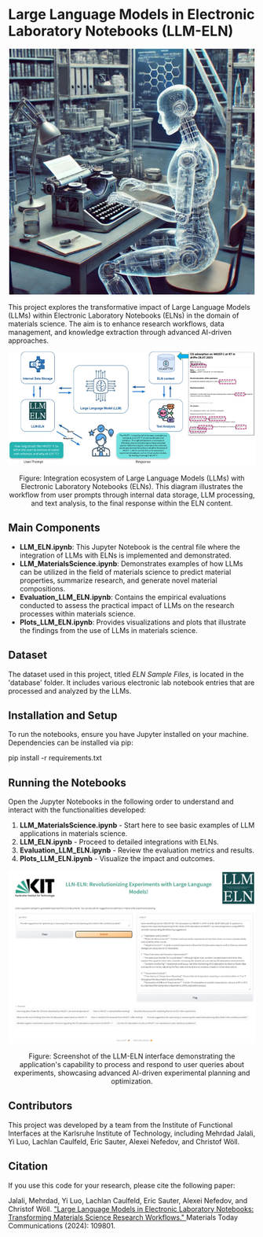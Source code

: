 # Large Language Models in Electronic Laboratory Notebooks (LLM-ELN)
<p align="center">
    <img src="NLP2.jpg" alt="NLP1" width="500" height="500">
</p>


This project explores the transformative impact of Large Language Models (LLMs) within Electronic Laboratory Notebooks (ELNs) in the domain of materials science. The aim is to enhance research workflows, data management, and knowledge extraction through advanced AI-driven approaches.

<div style="text-align: center;">
    <img src="Ecosystem.jpg" alt="LLM-ELN Integration Ecosystem" width="800">
    <p>Figure: Integration ecosystem of Large Language Models (LLMs) with Electronic Laboratory Notebooks (ELNs). This diagram illustrates the workflow from user prompts through internal data storage, LLM processing, and text analysis, to the final response within the ELN content.</p>
</div>

## Main Components

- **LLM_ELN.ipynb**: This Jupyter Notebook is the central file where the integration of LLMs with ELNs is implemented and demonstrated.
- **LLM_MaterialsScience.ipynb**: Demonstrates examples of how LLMs can be utilized in the field of materials science to predict material properties, summarize research, and generate novel material compositions.
- **Evaluation_LLM_ELN.ipynb**: Contains the empirical evaluations conducted to assess the practical impact of LLMs on the research processes within materials science.
- **Plots_LLM_ELN.ipynb**: Provides visualizations and plots that illustrate the findings from the use of LLMs in materials science.

## Dataset

The dataset used in this project, titled _ELN Sample Files_, is located in the 'database' folder. It includes various electronic lab notebook entries that are processed and analyzed by the LLMs.

## Installation and Setup

To run the notebooks, ensure you have Jupyter installed on your machine. Dependencies can be installed via pip:

pip install -r requirements.txt


## Running the Notebooks

Open the Jupyter Notebooks in the following order to understand and interact with the functionalities developed:

1. **LLM_MaterialsScience.ipynb** - Start here to see basic examples of LLM applications in materials science.
2. **LLM_ELN.ipynb** - Proceed to detailed integrations with ELNs.
3. **Evaluation_LLM_ELN.ipynb** - Review the evaluation metrics and results.
4. **Plots_LLM_ELN.ipynb** - Visualize the impact and outcomes.

<div style="text-align: center;">
    <img src="LLM-ELN-APP.jpg" alt="LLM-ELN Application Interface" width="800">
    <p>Figure: Screenshot of the LLM-ELN interface demonstrating the application's capability to process and respond to user queries about experiments, showcasing advanced AI-driven experimental planning and optimization.</p>
</div>

## Contributors

This project was developed by a team from the Institute of Functional Interfaces at the Karlsruhe Institute of Technology, including Mehrdad Jalali, Yi Luo, Lachlan Caulfeld, Eric Sauter, Alexei Nefedov, and Christof Wöll.

## Citation
If you use this code for your research, please cite the following paper:

Jalali, Mehrdad, Yi Luo, Lachlan Caulfeld, Eric Sauter, Alexei Nefedov, and Christof Wöll. <a href="https://doi.org/10.1016/j.mtcomm.2024.109801"> "Large Language Models in Electronic Laboratory Notebooks: Transforming Materials Science Research Workflows." </a>Materials Today Communications (2024): 109801.
